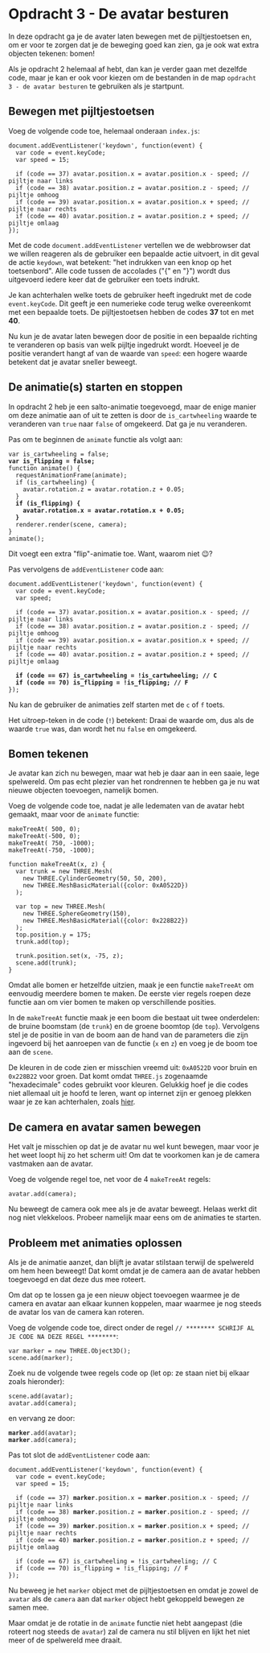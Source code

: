 # Opdracht 3 - De avatar besturen

In deze opdracht ga je de avater laten bewegen met de pijltjestoetsen en, om er voor te zorgen dat je de beweging goed kan zien, ga je ook wat extra objecten tekenen: bomen!

Als je opdracht 2 helemaal af hebt, dan kan je verder gaan met dezelfde code, maar je kan er ook voor kiezen om de bestanden in de map `opdracht 3 - de avatar besturen` te gebruiken als je startpunt.

## Bewegen met pijltjestoetsen

Voeg de volgende code toe, helemaal onderaan `index.js`:

```
document.addEventListener('keydown', function(event) {
  var code = event.keyCode;
  var speed = 15;

  if (code == 37) avatar.position.x = avatar.position.x - speed; // pijltje naar links
  if (code == 38) avatar.position.z = avatar.position.z - speed; // pijltje omhoog
  if (code == 39) avatar.position.x = avatar.position.x + speed; // pijltje naar rechts
  if (code == 40) avatar.position.z = avatar.position.z + speed; // pijltje omlaag
});
```

Met de code `document.addEventListener` vertellen we de webbrowser dat we willen reageren als de gebruiker een bepaalde actie uitvoert, in dit geval de actie `keydown`, wat betekent: "het indrukken van een knop op het toetsenbord". Alle code tussen de accolades ("{" en "}") wordt dus uitgevoerd iedere keer dat de gebruiker een toets indrukt.

Je kan achterhalen welke toets de gebruiker heeft ingedrukt met de code `event.keyCode`. Dit geeft je een numerieke code terug welke overeenkomt met een bepaalde toets. De pijltjestoetsen hebben de codes **37** tot en met **40**.

Nu kun je de avatar laten bewegen door de positie in een bepaalde richting te veranderen op basis van welk pijltje ingedrukt wordt. Hoeveel je de positie verandert hangt af van de waarde van `speed`: een hogere waarde betekent dat je avatar sneller beweegt.

## De animatie(s) starten en stoppen

In opdracht 2 heb je een salto-animatie toegevoegd, maar de enige manier om deze animatie aan of uit te zetten is door de `is_cartwheeling` waarde te veranderen van `true` naar `false` of omgekeerd. Dat ga je nu veranderen.

Pas om te beginnen de `animate` functie als volgt aan:

<pre><code>var is_cartwheeling = false;
<b>var is_flipping = false;</b>
function animate() {
  requestAnimationFrame(animate);
  if (is_cartwheeling) {
    avatar.rotation.z = avatar.rotation.z + 0.05;
  }
  <b>if (is_flipping) {
    avatar.rotation.x = avatar.rotation.x + 0.05;
  }</b>
  renderer.render(scene, camera);
}
animate();</code></pre>

Dit voegt een extra "flip"-animatie toe. Want, waarom niet 😉?

Pas vervolgens de `addEventListener` code aan:

<pre><code>document.addEventListener('keydown', function(event) {
  var code = event.keyCode;
  var speed;

  if (code == 37) avatar.position.x = avatar.position.x - speed; // pijltje naar links
  if (code == 38) avatar.position.z = avatar.position.z - speed; // pijltje omhoog
  if (code == 39) avatar.position.x = avatar.position.x + speed; // pijltje naar rechts
  if (code == 40) avatar.position.z = avatar.position.z + speed; // pijltje omlaag

  <b>if (code == 67) is_cartwheeling = !is_cartwheeling; // C
  if (code == 70) is_flipping = !is_flipping; // F</b>
});</code></pre>

Nu kan de gebruiker de animaties zelf starten met de `c` of `f` toets.

Het uitroep-teken in de code (`!`) betekent: Draai de waarde om, dus als de waarde `true` was, dan wordt het nu `false` en omgekeerd.

## Bomen tekenen

Je avatar kan zich nu bewegen, maar wat heb je daar aan in een saaie, lege spelwereld. Om pas echt plezier van het rondrennen te hebben ga je nu wat nieuwe objecten toevoegen, namelijk bomen.

Voeg de volgende code toe, nadat je alle ledematen van de avatar hebt gemaakt, maar voor de `animate` functie:

```
makeTreeAt( 500, 0);
makeTreeAt(-500, 0);
makeTreeAt( 750, -1000);
makeTreeAt(-750, -1000);

function makeTreeAt(x, z) {
  var trunk = new THREE.Mesh(
    new THREE.CylinderGeometry(50, 50, 200),
    new THREE.MeshBasicMaterial({color: 0xA0522D})
  );

  var top = new THREE.Mesh(
    new THREE.SphereGeometry(150),
    new THREE.MeshBasicMaterial({color: 0x228B22})
  );
  top.position.y = 175;
  trunk.add(top);

  trunk.position.set(x, -75, z);
  scene.add(trunk);
}
```

Omdat alle bomen er hetzelfde uitzien, maak je een functie `makeTreeAt` om eenvoudig meerdere bomen te maken. De eerste vier regels roepen deze functie aan om vier bomen te maken op verschillende posities.

In de `makeTreeAt` functie maak je een boom die bestaat uit twee onderdelen: de bruine boomstam (de `trunk`) en de groene boomtop (de `top`). Vervolgens stel je de positie in van de boom aan de hand van de parameters die zijn ingevoerd bij het aanroepen van de functie (`x` en `z`) en voeg je de boom toe aan de `scene`.

De kleuren in de code zien er misschien vreemd uit: `0xA0522D` voor bruin en `0x228B22` voor groen. Dat komt omdat `THREE.js` zogenaamde "hexadecimale" codes gebruikt voor kleuren. Gelukkig hoef je die codes niet allemaal uit je hoofd te leren, want op internet zijn er genoeg plekken waar je ze kan achterhalen, zoals [hier](https://www.webpagefx.com/web-design/color-picker/).

## De camera en avatar samen bewegen

Het valt je misschien op dat je de avatar nu wel kunt bewegen, maar voor je het weet loopt hij zo het scherm uit! Om dat te voorkomen kan je de camera vastmaken aan de avatar.

Voeg de volgende regel toe, net voor de 4 `makeTreeAt` regels:

```
avatar.add(camera);
```

Nu beweegt de camera ook mee als je de avatar beweegt. Helaas werkt dit nog niet vlekkeloos. Probeer namelijk maar eens om de animaties te starten.

## Probleem met animaties oplossen

Als je de animatie aanzet, dan blijft je avatar stilstaan terwijl de spelwereld om hem heen beweegt! Dat komt omdat je de camera aan de avatar hebben toegevoegd en dat deze dus mee roteert. 

Om dat op te lossen ga je een nieuw object toevoegen waarmee je de camera en avatar aan elkaar kunnen koppelen, maar waarmee je nog steeds de avatar los van de camera kan roteren.

Voeg de volgende code toe, direct onder de regel `// ******** SCHRIJF AL JE CODE NA DEZE REGEL ********`:

```
var marker = new THREE.Object3D();
scene.add(marker);
```

Zoek nu de volgende twee regels code op (let op: ze staan niet bij elkaar zoals hieronder):

```
scene.add(avatar);
avatar.add(camera);
```

en vervang ze door:

<pre><code><b>marker</b>.add(avatar);
<b>marker</b>.add(camera);</code></pre>

Pas tot slot de `addEventListener` code aan:

<pre><code>document.addEventListener('keydown', function(event) {
  var code = event.keyCode;
  var speed = 15;

  if (code == 37) <b>marker</b>.position.x = <b>marker</b>.position.x - speed; // pijltje naar links
  if (code == 38) <b>marker</b>.position.z = <b>marker</b>.position.z - speed; // pijltje omhoog
  if (code == 39) <b>marker</b>.position.x = <b>marker</b>.position.x + speed; // pijltje naar rechts
  if (code == 40) <b>marker</b>.position.z = <b>marker</b>.position.z + speed; // pijltje omlaag

  if (code == 67) is_cartwheeling = !is_cartwheeling; // C
  if (code == 70) is_flipping = !is_flipping; // F
});</code></pre>

Nu beweeg je het `marker` object met de pijltjestoetsen en omdat je zowel de `avatar` als de `camera` aan dat `marker` object hebt gekoppeld bewegen ze samen mee.

Maar omdat je de rotatie in de `animate` functie niet hebt aangepast (die roteert nog steeds de `avatar`) zal de camera nu stil blijven en lijkt het niet meer of de spelwereld mee draait.
